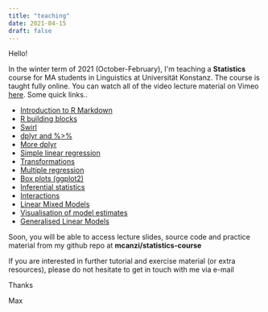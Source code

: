 ```yaml
---
title: "teaching"
date: 2021-04-15
draft: false
---
```


Hello!

In the winter term of 2021 (October-February), I'm teaching a __Statistics__ course for MA students in Linguistics at Universität Konstanz. The course is taught fully online. You can watch all of the video lecture material on Vimeo [here](https://vimeo.com/mcanzi). Some quick links..


- [Introduction to R Markdown](https://vimeo.com/537620966)
- [R building blocks](https://vimeo.com/537621794)
- [Swirl](https://vimeo.com/537623141)
- [dplyr and %>%](https://vimeo.com/539096286/38785830c5)
- [More dplyr](https://vimeo.com/542046721/f0844913ef)
- [Simple linear regression](https://vimeo.com/545017836/9dfda499bc)
- [Transformations](https://vimeo.com/545022555/be71ea5689)
- [Multiple regression](https://vimeo.com/547473824/5b18adcc8d)
- [Box plots (ggplot2)](https://vimeo.com/547502610/208c5046f0)
- [Inferential statistics](https://vimeo.com/552316232/e870b3420d)
- [Interactions](https://vimeo.com/555076569/236dd18048)
- [Linear Mixed Models](https://vimeo.com/560548641/1f8681ad89)
- [Visualisation of model estimates](https://vimeo.com/568428728/6195a96bbc)
- [Generalised Linear Models](https://vimeo.com/569927496/f1f1a4d5c7)

Soon, you will be able to access lecture slides, source code and practice material from my github repo at **mcanzi/statistics-course** 

If you are interested in further tutorial and exercise material (or extra resources), please do not hesitate to get in touch with me via e-mail

Thanks

Max